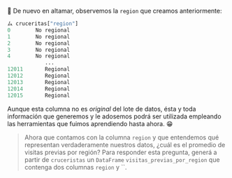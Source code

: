 :ocean: De nuevo en altamar, observemos la `region` que creamos anteriormente: 

```python
ム cruceritas["region"]
0        No regional
1        No regional
2        No regional
3        No regional
4        No regional
            ...     
12011       Regional
12012       Regional
12013       Regional
12014       Regional
12015       Regional
```

Aunque esta columna no es _original_ del lote de datos, ésta y toda información que generemos y le adosemos podrá ser utilizada  empleando las herramientas que fuimos aprendiendo hasta ahora. :grin: 

> Ahora que contamos con la columna `region` y que entendemos qué representan verdaderamente nuestros datos, ¿cuál es el promedio de visitas previas por región? Para responder esta pregunta, generá a partir de `cruceristas` un `DataFrame` `visitas_previas_por_region` que contenga dos columnas  `region` y ``. 

